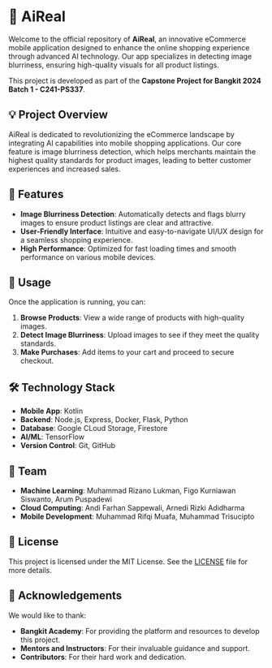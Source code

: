 # 🌟 AiReal

Welcome to the official repository of **AiReal**, an innovative eCommerce mobile application designed to enhance the online shopping experience through advanced AI technology. Our app specializes in detecting image blurriness, ensuring high-quality visuals for all product listings.

This project is developed as part of the **Capstone Project for Bangkit 2024 Batch 1 - C241-PS337**.

## 💡 Project Overview

AiReal is dedicated to revolutionizing the eCommerce landscape by integrating AI capabilities into mobile shopping applications. Our core feature is image blurriness detection, which helps merchants maintain the highest quality standards for product images, leading to better customer experiences and increased sales.

## 🚀 Features

- **Image Blurriness Detection**: Automatically detects and flags blurry images to ensure product listings are clear and attractive.
- **User-Friendly Interface**: Intuitive and easy-to-navigate UI/UX design for a seamless shopping experience.
- **High Performance**: Optimized for fast loading times and smooth performance on various mobile devices.

## 📱 Usage

Once the application is running, you can:

1. **Browse Products**: View a wide range of products with high-quality images.
2. **Detect Image Blurriness**: Upload images to see if they meet the quality standards.
3. **Make Purchases**: Add items to your cart and proceed to secure checkout.

## 🛠️ Technology Stack

- **Mobile App**: Kotlin
- **Backend**: Node.js, Express, Docker, Flask, Python
- **Database**: Google CLoud Storage, Firestore
- **AI/ML**: TensorFlow
- **Version Control**: Git, GitHub

## 👥 Team

- **Machine Learning**: Muhammad Rizano Lukman, Figo Kurniawan Siswanto, Arum Puspadewi
- **Cloud Computing**: Andi Farhan Sappewali, Arnedi Rizki Adidharma
- **Mobile Development**: Muhammad Rifqi Muafa, Muhammad Trisucipto

## 📜 License

This project is licensed under the MIT License. See the [LICENSE](LICENSE) file for more details.

## 🙌 Acknowledgements

We would like to thank:

- **Bangkit Academy**: For providing the platform and resources to develop this project.
- **Mentors and Instructors**: For their invaluable guidance and support.
- **Contributors**: For their hard work and dedication.

